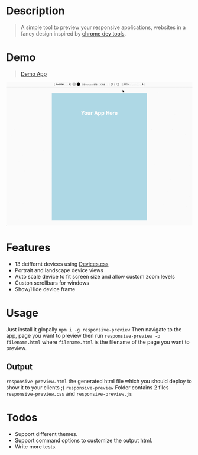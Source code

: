 # Description

> A simple tool to preview your responsive applications, websites in a fancy design inspired by [chrome dev tools](https://developers.google.com/web/tools/chrome-devtools/device-mode/).


# Demo
 > [Demo App](https://responsive-previewer.firebaseapp.com/)

![Demo](screenshot.gif)


# Features

  - 13 deiffernt devices using [Devices.css](https://marvelapp.github.io/devices.css/)
  - Portrait and landscape device views
  - Auto scale device to fit screen size and allow custom zoom levels
  - Custon scrollbars for windows
  - Show/Hide device frame


# Usage
Just install it glopally `npm i -g responsive-preview`
Then navigate to the app, page you want to preview then run
`responsive-preview -p filename.html` where `filename.html` is the filename of the page you want to preview.

## Output
  `responsive-preview.html` the generated html file which you should deploy to show it to your clients ;)
  `responsive-preview` Folder contains 2 files `responsive-preview.css` and `responsive-preview.js`


# Todos

 - Support different themes.
 - Support command options to customize the output html.
 - Write more tests.
